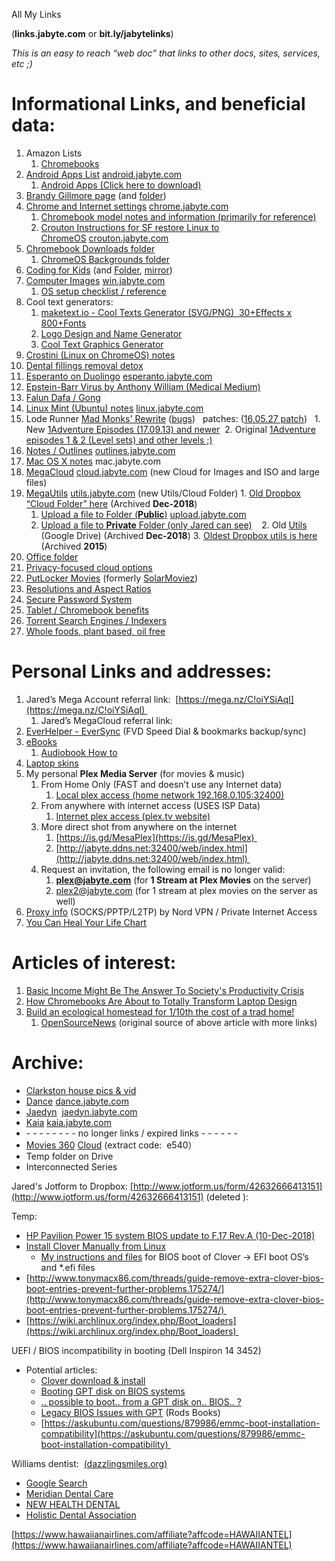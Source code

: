 All My Links 

(**links.jabyte.com** or **bit.ly/jabytelinks**)

_This is an easy to reach “web doc” that links to other docs, sites, services, etc ;)_

# Informational Links, and beneficial data:

1.  Amazon Lists
    1.  [Chromebooks](https://www.amazon.com/gp/registry/wishlist/2CETU4OJZLAK/ref=cm_wl_list_o_0?)   
2.  [Android Apps List](https://drive.google.com/open?id=1S3HTXJP5MyNCqDVp0HzYQgBmUEJkY0NqOeuQsyCSrHM) [android.jabyte.com](http://android.jabyte.com) 
    1.  [Android Apps (Click here to download)](https://drive.google.com/open?id=0B4I8_El2cMmYaUkyWEtWUWhVZ00) 
3.  [Brandy Gillmore page](https://drive.google.com/open?id=13pSO25l1WjB98AAq3M6LjIUQrVnh0tqrP1AsTpM--xY) (and [folder](https://mega.nz/#F!5rwzTRDC!N4Aa8H9J4fy08epcnufauA))
4.  [Chrome and Internet settings](https://docs.google.com/document/d/1hstubcDEOrLsdx-VWW7d-FmQsxNn1Em4WX-hjAKVuAQ/edit?usp=sharing) [chrome.jabyte.com](http://chrome.jabyte.com) 
    1.  [Chromebook model notes and information (primarily for reference)](https://docs.google.com/document/d/1tldiprEzC1NdPKMf0lQqOkjWq2VNuPc0gl2JJrbpEEE/edit?usp=sharing)  
    2.  [Crouton Instructions for SF restore Linux to ChromeOS](https://docs.google.com/document/d/1rQZPLmfpR1OMV6GaBWfOveTrPsfKiMlDYEqhgpLoQUA/edit) [crouton.jabyte.com](http://crouton.jabyte.com) 
5.  [Chromebook Downloads folder](https://mega.nz/#F!dywhnQjS!Gkqp7dJ4aJZgZOpXxR0LOA!xqxnkaha)  
    1.  [ChromeOS Backgrounds folder](https://drive.google.com/drive/folders/0B8IcwTLffRzzeWpELWl2dWdSV28?usp=sharing) 
6.  [Coding for Kids](https://drive.google.com/open?id=1Q1QE6ABaB8h1rMyPcOHgquNQLbL-UN-mwWUn918rmcE) (and [Folder](https://drive.google.com/drive/u/0/folders/0B4I8_El2cMmYMlg2MDFBVjg2anc), [mirror](https://www.dropbox.com/home/Cloud%20Folder/Coding%20for%20Kids%20(mirror)))  
7.  [Computer Images](https://drive.google.com/open?id=1IAB7Kun84CqnO_7ZnzfmkugzeL5EIKCpNXslupAm70w) [win.jabyte.com](http://win.jabyte.com)    
    1.  [OS setup checklist / reference](http://drive.google.com/open?id=1NVln66LrOCHPsaQIggIAol1jzyoNlFilRoLAFaGLaMw)   
8.  Cool text generators:
    1.  [maketext.io - Cool Texts Generator (SVG/PNG)  30+Effects x 800+Fonts](https://maketext.io/)
    2.  [Logo Design and Name Generator](https://flamingtext.com/)
    3.  [Cool Text Graphics Generator](https://cooltext.com/)
9.  [Crostini (Linux on ChromeOS) notes](https://drive.google.com/open?id=13HiO--XuBoe8hUdhekGL4-c-t01HYlCBpTdTCfl7yiA)  
10.  [Dental fillings removal detox](https://drive.google.com/open?id=1mEpzPemya_xw7A1bPlNPeiWlL3zY8MDkQu5O7DscqpI)  
11.  [Esperanto on Duolingo](https://docs.google.com/document/d/16jRXqllZU9dsm0cmj301uMxrq90YMj58X81PmvGV8Tk/edit) [esperanto.jabyte.com](http://esperanto.jabyte.com) 
12.  [Epstein-Barr Virus by Anthony William (Medical Medium)](https://docs.google.com/document/d/1x9wBukTsmW1GWKFRVAlBhQZjdtCXE0NAoH0pQwsR4j0/edit#heading=h.4lhwkppypdpa) 
13.  [Falun Dafa / Gong](https://drive.google.com/open?id=1RX4miVaKYZ8sp7QNxSKGfRgrems5HPQDRXLCueSWc9Q) 
14.  [Linux Mint (Ubuntu) notes](https://docs.google.com/document/d/1aTUYeHZ6WYa6S17f5_XTCT3d5mrDAvFMDQid6T_zHqA/edit?usp=docslist_api) [linux.jabyte.com](http://linux.jabyte.com) 
15.  Lode Runner [Mad Monks' Rewrite](http://www.quarkrobot.com/) ([bugs](https://docs.google.com/document/d/1ednzhPUBDqpH6c-VJYKNyBzgMxjDoP-d-xI5As7ADrg/edit?usp=sharing))   patches: ([16.05.27 patch](https://quarkrobot.blob.core.windows.net/downloads/LODERUNN-LINUX-160527.zip))  
    1.  New [1Adventure Episodes (17.09.13) and newer](https://mega.nz/#F!dywhnQjS!Gkqp7dJ4aJZgZOpXxR0LOA!AiR12YgY) 
    2.  Original [1Adventure episodes 1 & 2 (Level sets) and other levels ;)](https://www.dropbox.com/sh/siomab33c9uew0u/AAAYgrpstP9lz_TQ8Zc5ZeOKa?dl=0)   
16.  [Notes / Outlines](https://drive.google.com/open?id=0B4I8_El2cMmYWHZ2WXFYVWg5NGs) [outlines.jabyte.com](http://outlines.jabyte.com) 
17.  [Mac OS X notes](https://docs.google.com/document/d/1bdFOrz3sGZEGtAibUd584hXVzGoU7ZtYlo6kQREjsOY/edit?usp=sharing) mac.jabyte.com 
18.  [MegaCloud](https://mega.nz/#F!cAUFwI7Q!bvmNh0_B0HdXT9ajAj4TvA) [cloud.jabyte.com](http://cloud.jabyte.com) (new Cloud for Images and ISO and large files)
19.  [MegaUtils](https://mega.nz/#F!dywhnQjS!Gkqp7dJ4aJZgZOpXxR0LOA) [utils.jabyte.com](http://utils.jabyte.com) (new Utils/Cloud Folder)
    1.  [Old Dropbox “Cloud Folder” here](https://www.dropbox.com/sh/ilrxlvw4o5w0sds/AABfwzwlhYSBO_kVNa01S6yIa?dl=0) (Archived **Dec-2018**)
        1.  [Upload a file to Folder (**Public**)](https://www.dropbox.com/request/VsT77ZeTidnVgG1RUaX0) [upload.jabyte.com](http://upload.jabyte.com) 
        2.  [Upload a file to **Private** Folder (only Jared can see)](https://www.dropbox.com/request/dq4jOvwX1V9URGTk7rde)   
    2.  Old [Utils](https://drive.google.com/open?id=0B4I8_El2cMmYUXNmb2hoWVNWRDg) (Google Drive) (Archived **Dec-2018**)
    3.  [Oldest Dropbox utils is here](https://www.dropbox.com/sh/y8xpynvubr32gm1/AACFWHR7KFP_jegg-aA8Q5yca?dl=0) (Archived **2015**)
20.  [Office folder](https://www.dropbox.com/sh/wjfddczruqo5mb9/AABHHiGpcS83BoasstUL4aA9a?dl=0) 
21.  [Privacy-focused cloud options](https://drive.google.com/open?id=1JKuQAqsBk8wfNNWfbHNtFs7_3gWwhjurrIqKyHO6RdQ) 
22.  [PutLocker Movies](https://www7.putlockertv.to/) (formerly [SolarMoviez](https://www2.solarmoviex.to/))
23.  [Resolutions and Aspect Ratios](https://drive.google.com/open?id=1ZjbNBXGnK96vGJghuSIugJg79MYz1P8e9Ytpcaxmeqg) 
24.  [Secure Password System](http://drive.google.com/open?id=1yNJncAOE3Bfm---0xW0t-ifxgc43-dc5mLSUNoBsLkM) 
25.  [Tablet / Chromebook benefits](https://docs.google.com/document/d/10t6i2Tq8ezti5MAV4-8p50-8lr1wSz108W61FUUkVLs/edit?usp=sharing) 
26.  [Torrent Search Engines / Indexers](https://drive.google.com/open?id=1EhCCAlQp6llb2pdVsVZnOu9HhCxLt_xQUO3gI2NXHXQ)  
27.  [Whole foods, plant based, oil free](https://drive.google.com/open?id=13W0U8sCDKTAqVPSvrHq_E48g0EH3jLsslf9tFw8SCX0) 

# Personal Links and addresses:

1.  Jared’s Mega Account referral link:  [https://mega.nz/C!oiYSiAqI](https://mega.nz/C!oiYSiAqI) 
    1.  Jared’s MegaCloud referral link:
2.  [EverHelper - EverSync](https://everhelper.me/client/) (FVD Speed Dial & bookmarks backup/sync)
3.  [eBooks](https://mega.nz/#F!dywhnQjS!Gkqp7dJ4aJZgZOpXxR0LOA!guo3QK4A) 
    1.  [Audiobook How to](https://drive.google.com/open?id=1rqnCutZobGUM-c0CfoW_FTU7Ir9JSa2Sv2E5LUm61JQ) 
4.  [Laptop skins](https://goo.gl/photos/qXrUepkuN6J7MmJo9)  
5.  My personal **Plex Media Server** (for movies & music)
    1.  From Home Only (FAST and doesn’t use any Internet data)
        1.  [Local plex access (home network 192.168.0.105:32400)](http://192.168.0.105:32400/web/index.html#) 
    2.  From anywhere with internet access (USES ISP Data)
        1.  [Internet plex access (plex.tv website)](https://app.plex.tv/desktop)  
    3.  More direct shot from anywhere on the internet
        1.  [https://is.gd/MesaPlex](https://is.gd/MesaPlex) 
        2.  [http://jabyte.ddns.net:32400/web/index.html](http://jabyte.ddns.net:32400/web/index.html) 
    4.  Request an invitation, the following email is no longer valid:
        1.  **plex@jabyte.com** (for **1 Stream at Plex Movies** on the server)
        2.  plex2@jabyte.com (for 1 stream at plex movies on the server as well)
6.  [Proxy info](https://docs.google.com/document/u/0/d/19fdigPPa_tQpadUQaH5a7kYaYj9a1PpP0PWfSio8NEQ/edit) (SOCKS/PPTP/L2TP) by Nord VPN / Private Internet Access
7.  [You Can Heal Your Life Chart](https://drive.google.com/file/d/1ym5cKkfxOrobCsgm8os7-HAVwI8lOm_p/view) 

# Articles of interest:

1.  [Basic Income Might Be The Answer To Society's Productivity Crisis](http://www.forbes.com/sites/kaviguppta/2016/09/22/basic-income-might-be-the-answer-to-societys-productivity-crisis/#31d693b976ca)
2.  [How Chromebooks Are About to Totally Transform Laptop Design](https://www.wired.com/2016/09/chromebooks-totally-transform-laptop-design/#slide-2)
3.  [Build an ecological homestead for 1/10th the cost of a trad home!](http://www.greenprophet.com/2016/09/build-an-ecological-homestead-for-110th-the-cost-of-a-trad-home/)
    1.  [OpenSourceNews](https://opensource.com/life/16/9/weekly-news-september-3) (original source of above article with more links)

# Archive:

*   [Clarkston house pics & vid](https://drive.google.com/drive/folders/0B1TRQDlJS6J2eUFFSTRxVEQtVzg?usp=sharing) 
*   [Dance](https://www.dropbox.com/sh/v13zkd1ezsrgvxs/AACVJLQfIKy_GiA2GsVr3H33a?dl=0) [dance.jabyte.com](http://dance.jabyte.com) 
*   [Jaedyn](https://www.dropbox.com/sh/u0l1fntgn6bjfhm/AAD9mCBU0kUIH_LxuNd1RuFxa?dl=0)  [jaedyn.jabyte.com](http://jaedyn.jabyte.com) 
*   [Kaia](https://www.dropbox.com/sh/vylzvuyayxtwpv4/AABhCixvE9wKTKyDj39Ue_rLa?dl=0) [kaia.jabyte.com](http://kaia.jabyte.com) 
*   \- - - - - - - - no longer links / expired links - - - - - - 
*   [Movies 360](http://acmsqi95yt.l59.yunpan.cn/lk/Q7JItsAQMvRaf#/-0) [Cloud](http://yunpan.cn/Q7JItsAQMvRaf) (extract code:  e540）
*   Temp folder on Drive
*   Interconnected Series

Jared's Jotform to Dropbox: [http://www.jotform.us/form/42632666413151](http://www.jotform.us/form/42632666413151) (deleted ):

Temp:

*   [HP Pavilion Power 15 system BIOS update to F.17 Rev.A (10-Dec-2018)](https://support.hp.com/us-en/drivers/selfservice/swdetails/hp-pavilion-power-15-cb000-laptop-pc/15551388/model/17320034/swItemId/ob-223192-1) 
*   [Install Clover Manually from Linux](https://clover-wiki.zetam.org/Installation#manual-installation_linux) 
    *   [My instructions and files](https://mega.nz/#F!dywhnQjS!Gkqp7dJ4aJZgZOpXxR0LOA!dj50jIKA) for BIOS boot of Clover -> EFI boot OS’s and \*.efi files
*   [http://www.tonymacx86.com/threads/guide-remove-extra-clover-bios-boot-entries-prevent-further-problems.175274/](http://www.tonymacx86.com/threads/guide-remove-extra-clover-bios-boot-entries-prevent-further-problems.175274/) 
*   [https://wiki.archlinux.org/index.php/Boot_loaders](https://wiki.archlinux.org/index.php/Boot_loaders) 

UEFI / BIOS incompatibility in booting (Dell Inspiron 14 3452) 

*   Potential articles:
    *   [Clover download & install](https://wiki.archlinux.org/index.php/Clover) 
    *   [Booting GPT disk on BIOS systems](https://www.lightofdawn.org/wiki/wiki.cgi/BIOSBootGPT) 
    *   [.. possible to boot.. from a GPT disk on.. BIOS.. ?](https://superuser.com/questions/1337344/is-it-possible-to-boot-linux-from-a-gpt-disk-on-a-bios-system) 
    *   [Legacy BIOS Issues with GPT](https://www.rodsbooks.com/gdisk/bios.html) (Rods Books) 
    *   [https://askubuntu.com/questions/879986/emmc-boot-installation-compatibility](https://askubuntu.com/questions/879986/emmc-boot-installation-compatibility) 

Williams dentist:  [(dazzlingsmiles.org)](http://www.dazzlingsmiles.org/contact-us.html)  

*   [Google Search](https://www.google.com/search?q=biocompatible+dentistry&oq=biocom&aqs=chrome.4.69i57j0l5.9315j0j7&client=ubuntu&sourceid=chrome&ie=UTF-8#q=biocompatible+dentistry+mesa+az)  
*   [Meridian Dental Care](http://www.azsmilemakers.com/contact-us/) 
*   [NEW HEALTH DENTAL](http://www.newhealthdentalaz.com/holistic-dentistry/) 
*   [Holistic Dental Association](http://holisticdental.org/find-a-holistic-dentist?query=az&by=state&sort_order=desc&search=search) 

[https://www.hawaiianairlines.com/affiliate?affcode=HAWAIIANTEL](https://www.hawaiianairlines.com/affiliate?affcode=HAWAIIANTEL)
